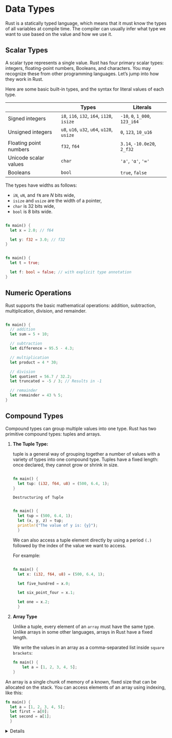 # Data Types

Rust is a statically typed language, which means that it must know the types of all variables at compile time. The compiler can usually infer what type we want to use based on the value and how we use it.

## **Scalar Types**

A scalar type represents a single value. Rust has four primary scalar types: integers, floating-point numbers, Booleans, and characters. You may recognize these from other programming languages. Let’s jump into how they work in Rust.




Here are some basic built-in types, and the syntax for literal values of each
type.

|                        | Types                                      | Literals                       |
| ---------------------- | ------------------------------------------ | ------------------------------ |
| Signed integers        | `i8`, `i16`, `i32`, `i64`, `i128`, `isize` | `-10`, `0`, `1_000`, `123_i64` |
| Unsigned integers      | `u8`, `u16`, `u32`, `u64`, `u128`, `usize` | `0`, `123`, `10_u16`           |
| Floating point numbers | `f32`, `f64`                               | `3.14`, `-10.0e20`, `2_f32`    |
| Unicode scalar values  | `char`                                     | `'a'`, `'α'`, `'∞'`            |
| Booleans               | `bool`                                     | `true`, `false`                |

The types have widths as follows:

- `iN`, `uN`, and `fN` are _N_ bits wide,
- `isize` and `usize` are the width of a pointer,
- `char` is 32 bits wide,
- `bool` is 8 bits wide.

```rust

fn main() {
  let x = 2.0; // f64

  let y: f32 = 3.0; // f32
}

```

```rust

fn main() {
  let t = true;

  let f: bool = false; // with explicit type annotation
}


```

## **Numeric Operations**

Rust supports the basic mathematical operations: addition, subtraction, multiplication, division, and remainder.

```rust

fn main() {
  // addition
  let sum = 5 + 10;

  // subtraction
  let difference = 95.5 - 4.3;

  // multiplication
  let product = 4 * 30;

  // division
  let quotient = 56.7 / 32.2;
  let truncated = -5 / 3; // Results in -1

  // remainder
  let remainder = 43 % 5;
}

```



## **Compound Types**

Compound types can group multiple values into one type. Rust has two primitive compound types: tuples and arrays.

1. **The Tuple Type:**
   
    tuple is a general way of grouping together a number of values with a variety of types into one compound type. Tuples have a fixed length: once declared, they cannot grow or shrink in size.

    ```rust

    fn main() {
      let tup: (i32, f64, u8) = (500, 6.4, 1);
    }
    ```
    `Destructuring of Tuple`

    ```rust 

    fn main() {
      let tup = (500, 6.4, 1);
      let (x, y, z) = tup;
      println!("The value of y is: {y}");
      }

    
    ```

    We can also access a tuple element directly by using a period `(.)` followed by the index of the value we want to access. 

    For example:


      ```rust

      fn main() {
        let x: (i32, f64, u8) = (500, 6.4, 1);

        let five_hundred = x.0;

        let six_point_four = x.1;

        let one = x.2;
        }

      ```

2. **Array Type**

    Unlike a tuple, every element of an `array` must have the same type. Unlike arrays in some other languages, arrays in Rust have a fixed length.

    We write the values in an array as a comma-separated list inside `square brackets`:

    ```rust
    fn main() {
        let a = [1, 2, 3, 4, 5];
    }
    ```

  An array is a single chunk of memory of a known, fixed size that can be allocated on the stack. You can access elements of an array using indexing, like this:


  ```rust
  fn main() {
    let a = [1, 2, 3, 4, 5];
    let first = a[0];
    let second = a[1];
    }
  ```


<details>

There are a few syntaxes which are not shown above:

- All underscores in numbers can be left out, they are for legibility only. So
  `1_000` can be written as `1000` (or `10_00`), and `123_i64` can be written as
  `123i64`.

</details>
